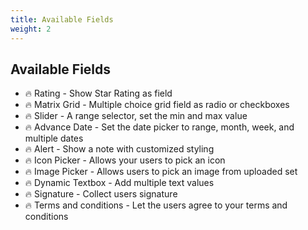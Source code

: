 ```yaml
---
title: Available Fields
weight: 2
---
```


## Available Fields

- 🔥 Rating - Show Star Rating as field
- 🔥 Matrix Grid - Multiple choice grid field as radio or checkboxes
- 🔥 Slider - A range selector, set the min and max value
- 🔥 Advance Date - Set the date picker to range, month, week, and multiple dates
- 🔥 Alert - Show a note with customized styling
- 🔥 Icon Picker - Allows your users to pick an icon
- 🔥 Image Picker - Allows users to pick an image from uploaded set
- 🔥 Dynamic Textbox - Add multiple text values
- 🔥 Signature - Collect users signature
- 🔥 Terms and conditions - Let the users agree to your terms and conditions
